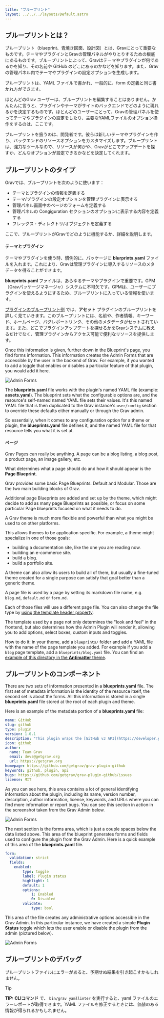 ```yaml
---
title: "ブループリント"
layout: ../../../layouts/Default.astro
---
```


<h2 id="what-is-a-blueprint">ブループリントとは？</h2>

ブループリント（blueprint、青焼き図面、設計図）とは、Gravにとって重要なものです。テーマやプラグインとGravの管理パネルがやりとりするための根底にあるものです。ブループリントによって、Gravはテーマやプラグインが何であるかを知り、その名前や GitHub のどこにあるのかなどを知ります。また、Gravの管理パネル内でテーマやプラグインの設定オプションを生成します。

ブループリントは、YAML ファイルで書かれ、一般的に、form の定義と同じ書かれ方ができます。

ほとんどのGrav ユーザーは、ブループリントを編集することはありません。かんたんに言うと、プラグインやテーマがサイトのバックエンドでどのように現れるかを決定するものです。ほとんどのユーザーにとって、Gravの管理パネルを使ってテーマやプラグインの設定をしたり、主要なYAMLファイルのオプション操作をするのは、ここです。

ブループリントを扱うのは、開発者です。彼らは新しいテーマやプラグインを作り、バックエンドのリソースオプションをカスタマイズします。ブループリントは、強力なツールなので、リソースが何かや、Gravがどこでアップデートを探すか、どんなオプションが設定できるかなどを決定してくれます。

<h2 id="types-of-blueprints">ブループリントのタイプ</h2>

Gravでは、ブループリントを次のように使います：

- テーマとプラグインの情報を定義する
- テーマ/プラグインの設定オプションを管理プラグインに表示する
- 管理パネル画面中のページのフォームを定義する
- 管理パネルの Congiguration セクションのオプションに表示する内容を定義する
- フレックス・ディレクトリ/オブジェクトを定義する

ここで、ブループリントがGravでどのように機能するか、詳細を説明します。

<h4 id="themes-and-plugins">テーマとプラグイン</h4>

テーマやプラグインを使う時、慣例的に、パッケージに **blurprints.yaml** ファイルを入れます。これにより、Gravは管理プラグインに導入するリソースのメタデータを得ることができます。

**blueprints.yaml** ファイルは、あらゆるテーマやプラグインで重要です。GPM（Gravパッケージマネージャ）システムに不可欠です。GPMは、ユーザーにプラグインを使えるようにするため、ブループリントに入っている情報を使います。

[プラグインのブループリント例](./02.example-plugin-blueprint/) では、**アセット** プラグインのブループリントを詳しく見ていきます。このブループリントには、名前や、作者情報、キーワード、ホームページ、バグレポートリンク、その他のメタデータがセットされています。また、どこでプラグインアップデートを探せるかをGravシステムに教えるだけでなく、管理プラグインからアクセス可能で便利なリソースを提供します。

Once this information is given, further down in the Blueprint's page, you find forms information. This information creates the Admin Forms that are accessible by the user in the backend of Grav. For example, if you wanted to add a toggle that enables or disables a particular feature of that plugin, you would add it here.

![Admin Forms](blueprints_1.png)

The **blueprints.yaml** file works with the plugin's named YAML file (example: **assets.yaml**). The blueprint sets what the configurable options are, and the resource's self-named named YAML file sets their values. It's this named YAML file that is then duplicated to the Grav instance's `user/config` section to override these defaults either manually or through the Grav admin.

So essentially, when it comes to any configuration option for a theme or plugin, the **blueprints.yaml** file defines it, and the named YAML file for that resource tells you what it is set at.

<h4 id="pages">ページ</h4>

Grav Pages can really be anything. A page can be a blog listing, a blog post, a product page, an image gallery, etc.

What determines what a page should do and how it should appear is the **Page Blueprint**.

Grav provides some basic Page Blueprints: Default and Modular. Those are the two main building blocks of Grav.

Additional page Blueprints are added and set up by the theme, which might decide to add as many page Blueprints as possible, or focus on some particular Page blueprints focused on what it needs to do.

A Grav theme is much more flexible and powerful than what you might be used to on other platforms.

This allows themes to be application specific. For example, a theme might specialize in one of those goals:

- building a documentation site, like the one you are reading now.
- building an e-commerce site.
- build a blog.
- build a portfolio site.

A theme can also allow its users to build all of them, but usually a fine-tuned theme created for a single purpose can satisfy that goal better than a generic theme.

A page file is used by a page by setting its markdown file name, e.g. `blog.md`, `default.md` or `form.md`.

Each of those files will use a different page file. You can also change the file type by [using the template header property](https://learn.getgrav.org/content/headers#template).

The template used by a page not only determines the "look and feel" in the frontend, but also determines how the Admin Plugin will render it, allowing you to add options, select boxes, custom inputs and toggles.

How to do it: in your theme, add a `blueprints/` folder and add a YAML file with the name of the page template you added. For example if you add a `blog` page template, add a `blueprints/blog.yaml` file. You can find an [example of this directory in the **Antimatter** theme](https://github.com/getgrav/grav-theme-antimatter/tree/develop/blueprints).

<h2 id="components-of-a-blueprint">ブループリントのコンポーネント</h2>

There are two sets of information presented in a **blueprints.yaml** file. The first set of metadata information is the identity of the resource itself, the second set is about the forms. All this information is stored in a single **blueprints.yaml** file stored at the root of each plugin and theme.

Here is an example of the metadata portion of a **blueprints.yaml** file:

```yaml
name: GitHub
slug: github
type: plugin
version: 1.0.1
description: "This plugin wraps the [GitHub v3 API](https://developer.github.com/v3/) and uses the [php-github-api](https://github.com/KnpLabs/php-github-api/) library to add a nice GitHub touch to your Grav pages."
icon: github
author:
  name: Team Grav
  email: devs@getgrav.org
  url: https://getgrav.org
homepage: https://github.com/getgrav/grav-plugin-github
keywords: github, plugin, api
bugs: https://github.com/getgrav/grav-plugin-github/issues
license: MIT
```

As you can see here, this area contains a lot of general identifying information about the plugin, including its name, version number, description, author information, license, keywords, and URLs where you can find more information or report bugs. You can see this section in action in the screenshot taken from the Grav Admin below.

![Admin Forms](blueprints_2.png)

The next section is the forms area, which is just a couple spaces below the data listed above. This area of the blueprint generates forms and fields used to configure the plugin from the Grav Admin. Here is a quick example of this area of the **blueprints.yaml** file.

```yaml
form:
  validation: strict
  fields:
    enabled:
        type: toggle
        label: Plugin status
        highlight: 1
        default: 1
        options:
            1: Enabled
            0: Disabled
        validate:
            type: bool
```

This area of the file creates any administrative options accessible in the Grav Admin. In this particular instance, we have created a simple **Plugin Status** toggle which lets the user enable or disable the plugin from the admin (pictured below).

![Admin Forms](blueprints_3.png)

<h2 id="debugging-blueprints">ブループリントのデバッグ</h2>

ブループリントファイルにエラーがあると、予期せぬ結果を引き起こすかもしれません。

> [!Tip]  
> **TIP:** **CLIコマンド** で、 `bin/grav yamllinter` を実行すると、yaml ファイルのエラーレポートが取得できます。YAML ファイルを修正するときには、価値のある情報が得られるかもしれません。

